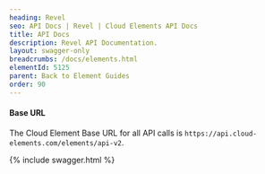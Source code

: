 ```yaml
---
heading: Revel
seo: API Docs | Revel | Cloud Elements API Docs
title: API Docs
description: Revel API Documentation.
layout: swagger-only
breadcrumbs: /docs/elements.html
elementId: 5125
parent: Back to Element Guides
order: 90
---
```


#### Base URL

The Cloud Element Base URL for all API calls is `https://api.cloud-elements.com/elements/api-v2`.

{% include swagger.html %}

